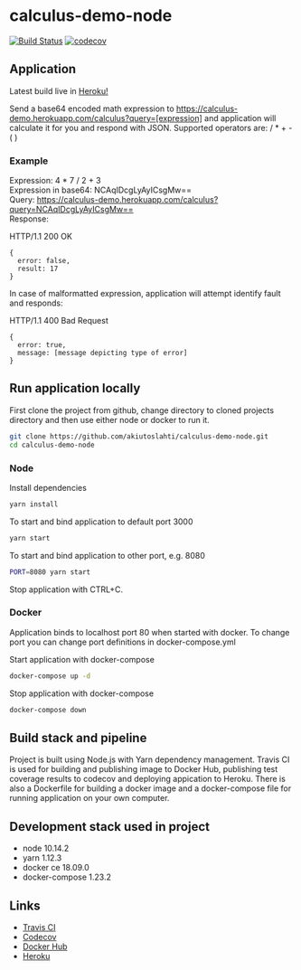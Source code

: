 # calculus-demo-node
[![Build Status](https://travis-ci.org/akiutoslahti/calculus-demo-node.svg?branch=master)](https://travis-ci.org/akiutoslahti/calculus-demo-node)
[![codecov](https://codecov.io/gh/akiutoslahti/calculus-demo-node/branch/master/graph/badge.svg)](https://codecov.io/gh/akiutoslahti/calculus-demo-node)

## Application
Latest build live in [Heroku!](https://calculus-demo.herokuapp.com/)

Send a base64 encoded math expression to <https://calculus-demo.herokuapp.com/calculus?query=[expression]> and application will calculate it for you and respond with JSON. Supported operators are: / * + - ( )

### Example

Expression: 4 * 7 / 2 + 3  
Expression in base64: NCAqIDcgLyAyICsgMw==  
Query: <https://calculus-demo.herokuapp.com/calculus?query=NCAqIDcgLyAyICsgMw==>  
Response:

HTTP/1.1 200 OK
```
{
  error: false,
  result: 17
}
```

In case of malformatted expression, application will attempt identify fault and responds:

HTTP/1.1 400 Bad Request
```
{
  error: true,
  message: [message depicting type of error]
}
```

## Run application locally
First clone the project from github, change directory to cloned projects directory and then use either node or docker to run it.
```bash
git clone https://github.com/akiutoslahti/calculus-demo-node.git
cd calculus-demo-node
```

### Node
Install dependencies
```bash
yarn install
```

To start and bind application to default port 3000
```bash
yarn start
```

To start and bind application to other port, e.g. 8080
```bash
PORT=8080 yarn start
```

Stop application with CTRL+C.

### Docker
Application binds to localhost port 80 when started with docker. To change port you can change port definitions in docker-compose.yml

Start application with docker-compose
```bash
docker-compose up -d
```

Stop application with docker-compose
```bash
docker-compose down
```

## Build stack and pipeline

Project is built using Node.js with Yarn dependency management. Travis CI is used for building and publishing image to Docker Hub, publishing test coverage results to codecov and deploying appication to Heroku. There is also a Dockerfile for building a docker image and a docker-compose file for running application on your own computer.

## Development stack used in project
-  node 10.14.2
-  yarn 1.12.3
-  docker ce 18.09.0
-  docker-compose 1.23.2

## Links
-  [Travis CI](https://travis-ci.org/akiutoslahti/calculus-demo-node)
-  [Codecov](https://codecov.io/gh/akiutoslahti/calculus-demo-node)
-  [Docker Hub](https://hub.docker.com/r/akiutoslahti/calculus-demo)
-  [Heroku](https://calculus-demo.herokuapp.com/)

